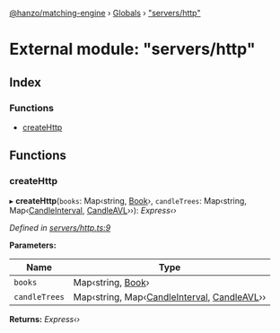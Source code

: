 [@hanzo/matching-engine](../README.md) › [Globals](../globals.md) › ["servers/http"](_servers_http_.md)

# External module: "servers/http"

## Index

### Functions

* [createHttp](_servers_http_.md#createhttp)

## Functions

###  createHttp

▸ **createHttp**(`books`: Map‹string, [Book](../classes/_book_.book.md)›, `candleTrees`: Map‹string, Map‹[CandleInterval](../enums/_candle_.candleinterval.md), [CandleAVL](../classes/_candle_.candleavl.md)››): *Express‹›*

*Defined in [servers/http.ts:9](https://github.com/hanzoai/matching-engine/blob/6b11edf/src/servers/http.ts#L9)*

**Parameters:**

Name | Type |
------ | ------ |
`books` | Map‹string, [Book](../classes/_book_.book.md)› |
`candleTrees` | Map‹string, Map‹[CandleInterval](../enums/_candle_.candleinterval.md), [CandleAVL](../classes/_candle_.candleavl.md)›› |

**Returns:** *Express‹›*
